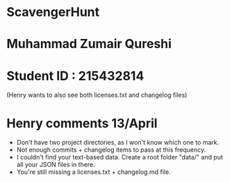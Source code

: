 # ScavengerHunt
# Muhammad Zumair Qureshi
# Student ID : 215432814

(Henry wants to also see both licenses.txt and changelog files)

# Henry comments 13/April
- Don't have two project directories, as I won't know which one to mark.
- Not enough commits + changelog items to pass at this frequency.
- I couldn't find your text-based data. Create a root folder "data/" and put all your JSON files in there.
- You're still missing a licenses.txt + changelog.md file.


